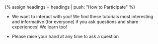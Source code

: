 {% assign headings = headings | push: "How to Participate" %}

* We want to interact with you! We find these tutorials most interesting and informative (for everyone) if you ask questions and share experiences! We learn too!

* Please raise your hand at any time to ask a question

